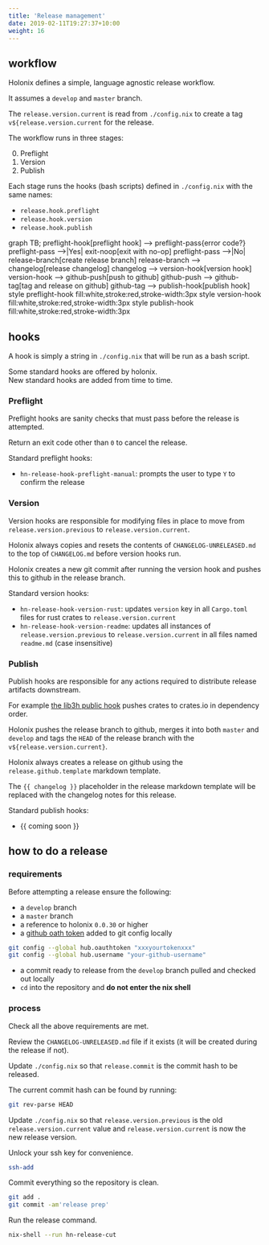 ```yaml
---
title: 'Release management'
date: 2019-02-11T19:27:37+10:00
weight: 16
---
```


## workflow

Holonix defines a simple, language agnostic release workflow.

It assumes a `develop` and `master` branch.

The `release.version.current` is read from `./config.nix` to create a tag `v${release.version.current` for the release.

The workflow runs in three stages:

0. Preflight
0. Version
0. Publish

Each stage runs the hooks (bash scripts) defined in `./config.nix` with the same names:

- `release.hook.preflight`
- `release.hook.version`
- `release.hook.publish`

<div class="mermaid">
graph TB;
  preflight-hook[preflight hook] --> preflight-pass{error code?}
  preflight-pass -->|Yes| exit-noop[exit with no-op]
  preflight-pass -->|No| release-branch[create release branch]
  release-branch --> changelog[release changelog]
  changelog --> version-hook[version hook]
  version-hook --> github-push[push to github]
  github-push --> github-tag[tag and release on github]
  github-tag --> publish-hook[publish hook]
  style preflight-hook fill:white,stroke:red,stroke-width:3px
  style version-hook fill:white,stroke:red,stroke-width:3px
  style publish-hook fill:white,stroke:red,stroke-width:3px
</div>

## hooks

A hook is simply a string in `./config.nix` that will be run as a bash script.

Some standard hooks are offered by holonix.  
New standard hooks are added from time to time.

### Preflight

Preflight hooks are sanity checks that must pass before the release is attempted.

Return an exit code other than `0` to cancel the release.

Standard preflight hooks:

- `hn-release-hook-preflight-manual`: prompts the user to type `Y` to confirm the release

### Version

Version hooks are responsible for modifying files in place to move from `release.version.previous` to `release.version.current`.

Holonix always copies and resets the contents of `CHANGELOG-UNRELEASED.md` to the top of `CHANGELOG.md` before version hooks run.

Holonix creates a new git commit after running the version hook and pushes this to github in the release branch.

Standard version hooks:

- `hn-release-hook-version-rust`: updates `version` key in all `Cargo.toml` files for rust crates to `release.version.current`
- `hn-release-hook-version-readme`: updates all instances of `release.version.previous` to `release.version.current` in all files named `readme.md` (case insensitive)

### Publish

Publish hooks are responsible for any actions required to distribute release artifacts downstream.

For example [the lib3h public hook](https://github.com/holochain/lib3h/blob/develop/scripts/nix/release/hook/publish/default.nix) pushes crates to crates.io in dependency order.

Holonix pushes the release branch to github, merges it into both `master` and `develop` and tags the `HEAD` of the release branch with the `v${release.version.current}`.

Holonix always creates a release on github using the `release.github.template` markdown template.

The `{{ changelog }}` placeholder in the release markdown template will be replaced with the changelog notes for this release.

Standard publish hooks:

- {{ coming soon }}

## how to do a release

### requirements

Before attempting a release ensure the following:

- a `develop` branch
- a `master` branch
- a reference to holonix `0.0.30` or higher
- a [github oath token](https://github.com/settings/tokens) added to git config locally
```bash
git config --global hub.oauthtoken "xxxyourtokenxxx"
git config --global hub.username "your-github-username"
```
- a commit ready to release from the `develop` branch pulled and checked out locally
- `cd` into the repository and **do not enter the nix shell**

### process

Check all the above requirements are met.

Review the `CHANGELOG-UNRELEASED.md` file if it exists (it will be created during the release if not).

Update `./config.nix` so that `release.commit` is the commit hash to be released.

The current commit hash can be found by running:

```bash
git rev-parse HEAD
```

Update `./config.nix` so that `release.version.previous` is the old `release.version.current` value and `release.version.current` is now the new release version.

Unlock your ssh key for convenience.

```bash
ssh-add
```

Commit everything so the repository is clean.

```bash
git add .
git commit -am'release prep'
```

Run the release command.

```bash
nix-shell --run hn-release-cut
```
